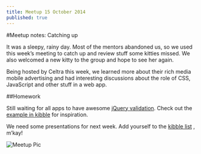 ```yaml
---
title: Meetup 15 October 2014
published: true
---
```


#Meetup notes: Catching up

It was a sleepy, rainy day. Most of the mentors abandoned us, so we used this week’s meeting to catch up and review stuff some kitties missed. We also welcomed a new kitty to the group and hope to see her again.

Being hosted by Celtra this week, we learned more about their rich media mobile advertising and had interesting discussions about the role of CSS, JavaScript and other stuff in a web app.

##Homework

Still waiting for all apps to have awesome [jQuery validation](http://jqueryvalidation.org/). 
Check out the [example in kibble](https://github.com/CodeCatz/kibble/tree/master/jQuery/2013-08-28-jquery-form-validation) 
for inspiration.

We need some presentations for next week. Add yourself to the [kibble list](https://github.com/CodeCatz/kibble)
, m’kay!

![Meetup Pic]({{site.baseurl}}/img/codecatz/meetup-pic.jpg)